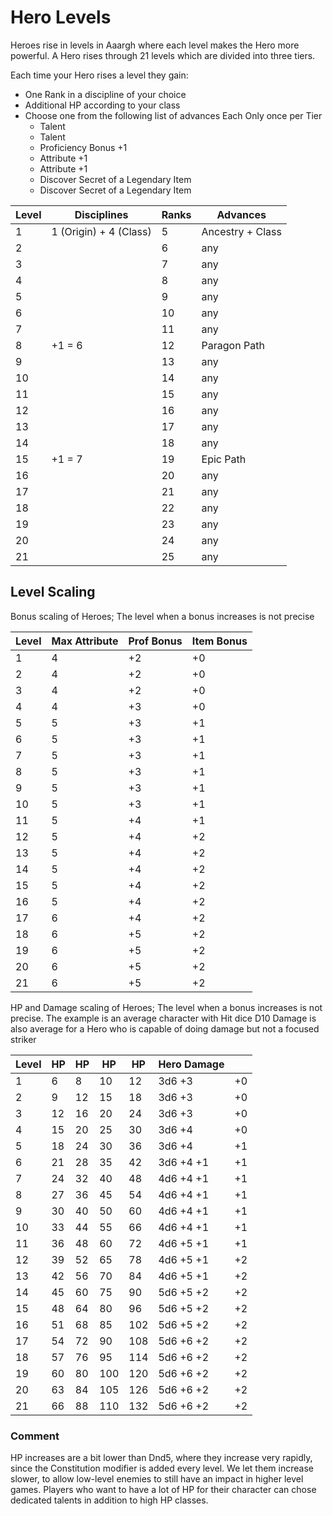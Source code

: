 # Hero Levels

Heroes rise in levels in Aaargh where each level makes the Hero more powerful.
A Hero rises through 21 levels which are divided into three tiers.

Each time your Hero rises a level they gain:
* One Rank in a discipline of your choice
* Additional HP according to your class
* Choose one from the following list of advances
   Each Only once per Tier
   * Talent 
   * Talent 
   * Proficiency Bonus +1
   * Attribute +1
   * Attribute +1
   * Discover Secret of a Legendary Item
   * Discover Secret of a Legendary Item


| Level | Disciplines            | Ranks | Advances         |
|-------|------------------------|-------|------------------|
| 1     | 1 (Origin) + 4 (Class) | 5     | Ancestry + Class |
| 2     |                        | 6     | any              | 
| 3     |                        | 7     | any              |
| 4     |                        | 8     | any              |
| 5     |                        | 9     | any              |
| 6     |                        | 10    | any              |
| 7     |                        | 11    | any              |
| 8     | +1 = 6                 | 12    | Paragon Path     |
| 9     |                        | 13    | any              |
| 10    |                        | 14    | any              |
| 11    |                        | 15    | any              | 
| 12    |                        | 16    | any              |
| 13    |                        | 17    | any              |
| 14    |                        | 18    | any              |
| 15    | +1 = 7                 | 19    | Epic Path        |
| 16    |                        | 20    | any              |
| 17    |                        | 21    | any              |
| 18    |                        | 22    | any              |
| 19    |                        | 23    | any              |
| 20    |                        | 24    | any              |
| 21    |                        | 25    | any              |

## Level Scaling
Bonus scaling of Heroes; The level when a bonus increases is not precise

| Level | Max Attribute | Prof Bonus | Item Bonus |
|-------|---------------|------------|------------|
| 1     | 4             | +2         | +0         | 
| 2     | 4             | +2         | +0         | 
| 3     | 4             | +2         | +0         | 
| 4     | 4             | +3         | +0         | 
| 5     | 5             | +3         | +1         | 
| 6     | 5             | +3         | +1         | 
| 7     | 5             | +3         | +1         | 
| 8     | 5             | +3         | +1         | 
| 9     | 5             | +3         | +1         | 
| 10    | 5             | +3         | +1         | 
| 11    | 5             | +4         | +1         | 
| 12    | 5             | +4         | +2         | 
| 13    | 5             | +4         | +2         | 
| 14    | 5             | +4         | +2         | 
| 15    | 5             | +4         | +2         | 
| 16    | 5             | +4         | +2         | 
| 17    | 6             | +4         | +2         | 
| 18    | 6             | +5         | +2         | 
| 19    | 6             | +5         | +2         | 
| 20    | 6             | +5         | +2         | 
| 21    | 6             | +5         | +2         | 

HP and Damage scaling of Heroes; The level when a bonus increases is not precise.
The example is an average character with Hit dice D10
Damage is also average for a Hero who is capable of doing damage but not a focused striker

| Level | HP  | HP  | HP  | HP  | Hero Damage |     |
|-------|-----|-----|-----|-----|-------------|-----|
| 1     | 6   | 8   | 10  | 12  | 3d6 +3      | +0  | 
| 2     | 9   | 12  | 15  | 18  | 3d6 +3      | +0  | 
| 3     | 12  | 16  | 20  | 24  | 3d6 +3      | +0  | 
| 4     | 15  | 20  | 25  | 30  | 3d6 +4      | +0  | 
| 5     | 18  | 24  | 30  | 36  | 3d6 +4      | +1  | 
| 6     | 21  | 28  | 35  | 42  | 3d6 +4 +1   | +1  | 
| 7     | 24  | 32  | 40  | 48  | 4d6 +4 +1   | +1  | 
| 8     | 27  | 36  | 45  | 54  | 4d6 +4 +1   | +1  | 
| 9     | 30  | 40  | 50  | 60  | 4d6 +4 +1   | +1  | 
| 10    | 33  | 44  | 55  | 66  | 4d6 +4 +1   | +1  | 
| 11    | 36  | 48  | 60  | 72  | 4d6 +5 +1   | +1  | 
| 12    | 39  | 52  | 65  | 78  | 4d6 +5 +1   | +2  | 
| 13    | 42  | 56  | 70  | 84  | 4d6 +5 +1   | +2  | 
| 14    | 45  | 60  | 75  | 90  | 5d6 +5 +2   | +2  | 
| 15    | 48  | 64  | 80  | 96  | 5d6 +5 +2   | +2  | 
| 16    | 51  | 68  | 85  | 102 | 5d6 +5 +2   | +2  | 
| 17    | 54  | 72  | 90  | 108 | 5d6 +6 +2   | +2  | 
| 18    | 57  | 76  | 95  | 114 | 5d6 +6 +2   | +2  | 
| 19    | 60  | 80  | 100 | 120 | 5d6 +6 +2   | +2  | 
| 20    | 63  | 84  | 105 | 126 | 5d6 +6 +2   | +2  | 
| 21    | 66  | 88  | 110 | 132 | 5d6 +6 +2   | +2  | 

### Comment
HP increases are a bit lower than Dnd5, where they increase very rapidly, since the Constitution modifier is added every level.
We let them increase slower, to allow low-level enemies to still have an impact in higher level games.
Players who want to have a lot of HP for their character can chose dedicated talents in addition to high HP classes.
